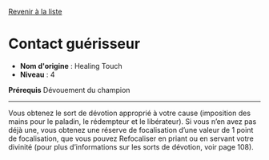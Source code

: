 [Revenir à la liste](list.md)

# Contact guérisseur

 * **Nom d'origine** : Healing Touch
 * **Niveau** : 4


<p><strong>Prérequis</strong> Dévouement du champion</p>
<hr>
<p>Vous obtenez le sort de dévotion approprié à votre cause (imposition des mains pour le paladin, le rédempteur et le libérateur). Si vous n’en avez pas déjà une, vous obtenez une réserve de focalisation d’une valeur de 1 point de focalisation, que vous pouvez Refocaliser en priant ou en servant votre divinité (pour plus d’informations sur les sorts de dévotion, voir page 108).</p>